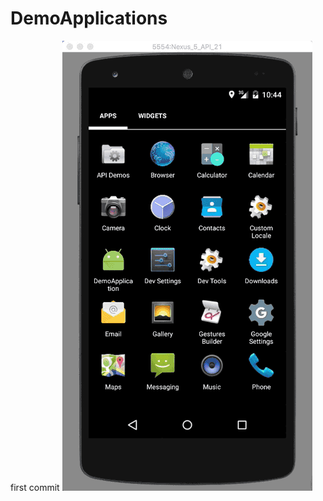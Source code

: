 # DemoApplications
first commit
![image](https://github.com/mapleyuan/DemoApplications/blob/master/readme.gif)
 
